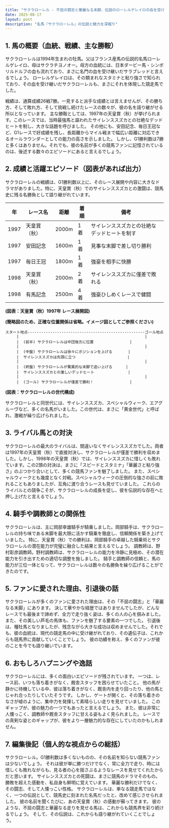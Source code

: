 ```yaml
---
title: "サクラローレル - 不屈の闘志と華麗なる末脚、伝説のローレルゲレイロの血を受け継いだ名馬"
date: 2025-08-17
layout: post
description: "名馬『サクラローレル』の伝説と魅力を深堀り"
---
```


## 1. 馬の概要（血統、戦績、主な勝鞍）

サクラローレルは1994年生まれの牡馬。父はフランス産馬の伝説的名馬ローレルゲレイロ、母はサクラチヨノオー。母方の血統には、日本ダービー馬・シンボリルドルフの血も流れており、まさに名門の血を受け継いだサラブレッドと言えるでしょう。  ローレルゲレイロは、その類まれなスタミナと粘り強さで知られており、その血を受け継いだサクラローレルも、まさにそれを体現した競走馬でした。

戦績は、通算成績26戦7勝。一見すると派手な成績とは言えませんが、その勝ち方、そして敗れ方、そして挑戦し続けたレースの数々が、彼の名を語り継がせる所以となっています。  主な勝鞍としては、1997年の天皇賞（秋）が挙げられます。このレースでは、当時最強馬と謳われたサイレンススズカとの壮絶なデッドヒートを制し、大きな話題を呼びました。  その他にも、安田記念、毎日王冠など、G1レースで好成績を残し、長距離からマイル戦まで幅広い距離に対応できるオールラウンダーとしての能力の高さを示しました。  しかし、G1勝利数は7勝と多くはありません。それでも、彼の名前が多くの競馬ファンに記憶されているのは、後述する数々のエピソードにあると言えるでしょう。


## 2. 成績と活躍エピソード（図表があれば出力）

サクラローレルの戦績は、G1勝利数以上に、そのレース展開や内容に大きなドラマがありました。特に、天皇賞（秋）でのサイレンススズカとの激闘は、競馬史に残る名勝負として語り継がれています。

| 年 | レース名          | 距離 | 着順 | 備考                                      |
|---|-----------------|-----|-----|-------------------------------------------|
| 1997 | 天皇賞（秋）      | 2000m| 1着 | サイレンススズカとの壮絶なデッドヒートを制す |
| 1997 | 安田記念          | 1600m| 1着 | 見事な末脚で差し切り勝利                 |
| 1997 | 毎日王冠          | 1800m| 1着 | 強豪を相手に快勝                         |
| 1998 | 天皇賞（秋）      | 2000m| 2着 | サイレンススズカに僅差で敗れる             |
| 1998 | 有馬記念          | 2500m| 4着 | 強豪ひしめくレースで健闘                 |


**(図表：天皇賞（秋）1997年 レース展開図)**

**(簡略図のため、正確な位置関係は省略。イメージ図としてご参照ください)**

```
スタート地点----------------------------------------------------ゴール地点
     |                                                        |
     |  (前半) サクラローレルは中団後方に位置                |
     |                                                        |
     |  (中盤) サクラローレルは徐々にポジションを上げる       |
     |  サイレンススズカは先頭に立つ                       |
     |                                                        |
     |  (終盤) サクラローレルが驚異的な末脚で追い上げる      |
     |  サイレンススズカとの激しいデッドヒート               |
     |                                                        |
     |  (ゴール) サクラローレルが僅差で勝利！                |
```

**(図表：サクラローレルの世代構成)**

サクラローレルと同世代には、サイレンススズカ、スペシャルウィーク、エアグルーヴなど、多くの名馬がいました。この世代は、まさに「黄金世代」と呼ばれ、激戦が繰り広げられました。


## 3. ライバル馬との対決

サクラローレルの最大のライバルは、間違いなくサイレンススズカでした。両者は1997年の天皇賞（秋）で直接対決し、サクラローレルが僅差で勝利を収めました。しかし、1998年の天皇賞（秋）では、サイレンススズカに惜しくも敗れています。この2頭の対決は、まさに「スピードとスタミナ」「華麗さと粘り強さ」のぶつかり合いとして、多くの競馬ファンを魅了しました。  また、スペシャルウィークとも幾度となく対戦。スペシャルウィークの圧倒的な強さの前に敗れることもありましたが、互角に渡り合うレースも見せていました。  これらのライバルとの競争こそが、サクラローレルの成長を促し、彼を伝説的な存在へと押し上げたと言えるでしょう。


## 4. 騎手や調教師との関係性

サクラローレルは、主に岡部幸雄騎手が騎乗しました。岡部騎手は、サクラローレルの持ち味である末脚を最大限に活かす騎乗を徹底し、信頼関係を築き上げていました。  特に、天皇賞（秋）での勝利は、岡部騎手の卓越した騎乗術とサクラローレルの潜在能力が完璧に融合した結果と言えるでしょう。  調教師は、野村彰彦調教師。野村調教師は、サクラローレルの能力を冷静に見極め、その潜在能力を引き出すための適切な調整を施しました。  騎手と調教師の信頼と、馬の能力が三位一体となって、サクラローレルは数々の名勝負を繰り広げることができたのです。


## 5. ファンに愛された理由、引退後の話

サクラローレルが多くのファンに愛された理由は、その「不屈の闘志」と「華麗なる末脚」にあります。  決して華やかな経歴ではありませんでしたが、どんなレースでも最後まで諦めず、全力で走り抜く姿は、多くの人の心を掴みました。  また、その美しい芦毛の馬体も、ファンを魅了する要素の一つでした。  引退後は、種牡馬となりましたが、残念ながら大きな成功は収めませんでした。それでも、彼の血統は、現代の競走馬の中に受け継がれており、その遺伝子は、これからも競馬界に貢献していくことでしょう。  彼の功績を称え、多くのファンが彼のことを今でも語り継いでいます。


## 6. おもしろハプニングや逸話

サクラローレルには、多くの面白いエピソードが残されています。  一つは、レース前、いつも落ち着きがなく、厩舎スタッフを困らせていたこと。  他の馬が静かに待機している中、彼は落ち着きがなく、厩舎内を走り回ったり、他の馬とじゃれ合ったりしていたそうです。  しかし、ゲートが開くと、その落ち着きのなさが嘘のように、集中力を発揮して素晴らしい走りを見せていました。  このギャップが、彼の魅力の一つでもあったと言えるでしょう。  また、彼は非常に人懐っこく、調教師や厩舎スタッフに甘える姿もよく見られました。  レースでの真剣な姿とのギャップが、彼をより一層魅力的な存在にしていたのかもしれません。


## 7. 編集後記（個人的な視点からの総括）

サクラローレル。G1勝利数は多くないものの、その名前を知らない競馬ファンは少ないでしょう。  それは彼が単に勝つだけでなく、常に全力で走り、時には惜しくも敗れながらも、見る者の心を揺さぶるようなレースを見せてくれたからだと思います。  サイレンススズカとの死闘は、まさに競馬のドラマそのもの。  勝敗を超えた感動を、私自身も鮮明に覚えています。  華麗な勝利だけでなく、その闘志、そして人懐っこい性格。  サクラローレルは、単なる競走馬ではなく、一つの伝説として、競馬史に刻まれた名馬だったと、改めて感じさせられました。  彼の名前を聞くたびに、あの天皇賞（秋）の感動が蘇ってきます。  彼のような、不屈の闘志と華麗なる走りを見せる馬は、これからも競馬界を彩り続けるでしょう。  そして、その伝説は、これからも語り継がれていくことでしょう。
